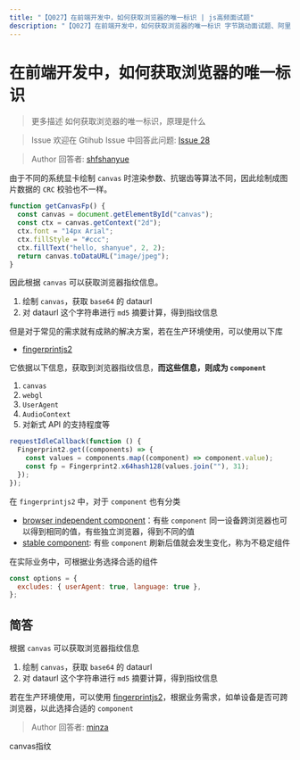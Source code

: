 ```yaml
---
title: "【Q027】在前端开发中，如何获取浏览器的唯一标识 | js高频面试题"
description: "【Q027】在前端开发中，如何获取浏览器的唯一标识 字节跳动面试题、阿里腾讯面试题、美团小米面试题。"
---
```


# 在前端开发中，如何获取浏览器的唯一标识

> 更多描述
> 如何获取浏览器的唯一标识，原理是什么

> Issue
> 欢迎在 Gtihub Issue 中回答此问题: [Issue 28](https://github.com/shfshanyue/Daily-Question/issues/28)

> Author
> 回答者: [shfshanyue](https://github.com/shfshanyue)

由于不同的系统显卡绘制 `canvas` 时渲染参数、抗锯齿等算法不同，因此绘制成图片数据的 `CRC` 校验也不一样。

```js
function getCanvasFp() {
  const canvas = document.getElementById("canvas");
  const ctx = canvas.getContext("2d");
  ctx.font = "14px Arial";
  ctx.fillStyle = "#ccc";
  ctx.fillText("hello, shanyue", 2, 2);
  return canvas.toDataURL("image/jpeg");
}
```

因此根据 `canvas` 可以获取浏览器指纹信息。

1. 绘制 `canvas`，获取 `base64` 的 dataurl
1. 对 dataurl 这个字符串进行 `md5` 摘要计算，得到指纹信息

但是对于常见的需求就有成熟的解决方案，若在生产环境使用，可以使用以下库

- [fingerprintjs2](https://github.com/Valve/fingerprintjs2)

它依据以下信息，获取到浏览器指纹信息，**而这些信息，则成为 `component`**

1. `canvas`
1. `webgl`
1. `UserAgent`
1. `AudioContext`
1. 对新式 API 的支持程度等

```js
requestIdleCallback(function () {
  Fingerprint2.get((components) => {
    const values = components.map((component) => component.value);
    const fp = Fingerprint2.x64hash128(values.join(""), 31);
  });
});
```

在 `fingerprintjs2` 中，对于 `component` 也有分类

- [browser independent component](https://github.com/Valve/fingerprintjs2/wiki/Browser-independent-components)：有些 `component` 同一设备跨浏览器也可以得到相同的值，有些独立浏览器，得到不同的值
- [stable component](https://github.com/Valve/fingerprintjs2/wiki/Stable-components): 有些 `component` 刷新后值就会发生变化，称为不稳定组件

在实际业务中，可根据业务选择合适的组件

```js
const options = {
  excludes: { userAgent: true, language: true },
};
```

## 简答

根据 `canvas` 可以获取浏览器指纹信息

1. 绘制 `canvas`，获取 `base64` 的 dataurl
1. 对 dataurl 这个字符串进行 `md5` 摘要计算，得到指纹信息

若在生产环境使用，可以使用 [fingerprintjs2](https://github.com/Valve/fingerprintjs2)，根据业务需求，如单设备是否可跨浏览器，以此选择合适的 `component`

> Author
> 回答者: [minza](https://github.com/minza)

canvas指纹
